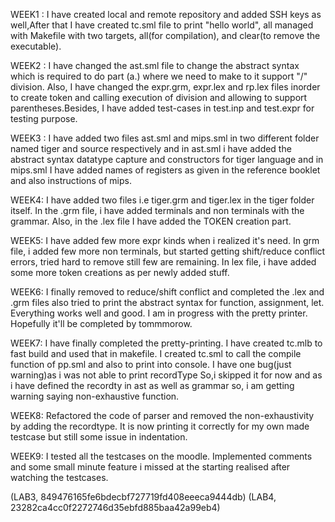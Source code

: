 WEEK1 : I have created local and remote repository and added SSH keys as well,After that I have created tc.sml file to print "hello world", all managed with Makefile with two targets, all(for compilation), and clear(to remove the executable).

WEEK2 : I have changed the ast.sml file to change the abstract syntax which is required to do part (a.) where we need to make to it support "/" division. Also, I have changed the expr.grm, expr.lex and rp.lex files inorder to create token and calling execution of division and allowing to support parentheses.Besides, I have added test-cases in test.inp and test.expr for testing purpose.

WEEK3 : I have added two files ast.sml and mips.sml in two different folder named tiger and source respectively and in ast.sml i have added the abstract syntax datatype capture and constructors for tiger language and in mips.sml I have added names of registers as given in the reference booklet and also instructions of mips.

WEEK4: I have added two files i.e tiger.grm and tiger.lex in the tiger folder itself. In the .grm file, i have added terminals and non terminals with the grammar. Also, in the .lex file I have added the TOKEN creation part.

WEEK5: I have added few more expr kinds when i realized it's need. In grm file, i added few more non terminals, but started getting shift/reduce conflict errors, tried hard to remove still few are remaining. In lex file, i have added some more token creations as per newly added stuff.

WEEK6: I finally removed to reduce/shift conflict and completed the .lex and .grm files also tried to print the abstract syntax for function, assignment, let. Everything works well and good. I am in progress with the pretty printer. Hopefully it'll be completed by tommmorow.

WEEK7: I have finally completed the pretty-printing. I have created tc.mlb to fast build and used that in makefile. I created tc.sml to call the compile function of pp.sml and also to print into console. I have one bug(just warning)as i was not able to print recordType So,i skipped it for now and as i have defined the recordty in ast as well as grammar so, i am getting warning saying non-exhaustive function.

WEEK8: Refactored the code of parser and removed the non-exhaustivity by adding the recordtype. It is now printing it correctly for my own made testcase but still some issue in indentation. 

WEEK9: I tested all the testcases on the moodle. Implemented comments and some small minute feature i missed at the starting realised after watching the testcases.

(LAB3, 849476165fe6bdecbf727719fd408eeeca9444db)
(LAB4, 23282ca4cc0f2272746d35ebfd885baa42a99eb4)
